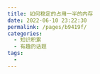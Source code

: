 ```yaml
---
title: 如何稳定的占用一半的内存
date: 2022-06-10 23:22:30
permalink: /pages/b9419f/
categories:
  - 知识积累
  - 有趣的话题
tags:
  - 
---
```

